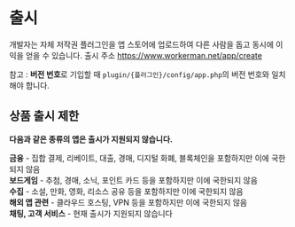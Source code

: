 # 출시

개발자는 자체 저작권 플러그인을 앱 스토어에 업로드하여 다른 사람을 돕고 동시에 이익을 얻을 수 있습니다.
출시 주소 https://www.workerman.net/app/create

참고 : **버전 번호**로 기입할 때 `plugin/{플러그인}/config/app.php`의 버전 번호와 일치해야 합니다.

## 상품 출시 제한
**다음과 같은 종류의 앱은 출시가 지원되지 않습니다.**

**금융** - 집합 결제, 리베이트, 대출, 경매, 디지털 화폐, 블록체인을 포함하지만 이에 국한되지 않음   
**보드게임** - 추첨, 경매, 소닉, 포인트 카드 등을 포함하지만 이에 국한되지 않음   
**수집** - 소설, 만화, 영화, 리소스 공유 등을 포함하지만 이에 국한되지 않음   
**해외 앱 관련** - 클라우드 호스팅, VPN 등을 포함하지만 이에 국한되지 않음   
**채팅, 고객 서비스** - 현재 출시가 지원되지 않습니다
